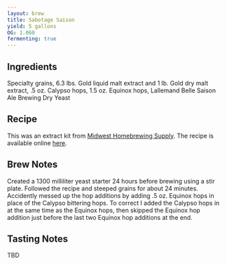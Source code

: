 ```yaml
---
layout: brew
title: Sabotage Saison
yield: 5 gallons
OG: 1.060
fermenting: true
---
```


## Ingredients
Specialty grains, 6.3 lbs. Gold liquid malt extract and 1 lb. Gold dry malt extract, .5 oz. Calypso hops, 1.5 oz. Equinox hops, Lallemand Belle Saison Ale Brewing Dry Yeast

## Recipe
This was an extract kit from [Midwest Homebrewing Supply](http://www.midwestsupplies.com/sabotage-saison.html).  The recipe is available online [here](http://www.midwestsupplies.com/media/downloads/768/MWS_Sabotage_Saison.pdf).

## Brew Notes
Created a 1300 milliliter yeast starter 24 hours before brewing using a stir plate. Followed the recipe and steeped grains for about 24 minutes.  Accidently messed up the hop additions by adding .5 oz. Equinox hops in place of the Calypso bittering hops. To correct I added the Calypso hops in at the same time as the Equinox hops, then skipped the Equinox hop addition just before the last two Equinox hop additions at the end.

## Tasting Notes
TBD
